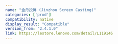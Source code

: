 ```yaml
---
name: "金舟投屏 (Jinzhou Screen Casting)"
categories: ['prod']
compatibility: native
display_result: "Compatible"
version_from: "2.4.1.0"
link: https://lestore.lenovo.com/detail/L119146
---
```

